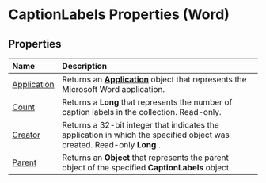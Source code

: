 
# CaptionLabels Properties (Word)

## Properties



|**Name**|**Description**|
|:-----|:-----|
|[Application](21ed076f-7c1a-5ce0-7abe-966a77506e05.md)|Returns an  **[Application](d1cf6f8f-4e88-bf01-93b4-90a83f79cb44.md)** object that represents the Microsoft Word application.|
|[Count](5df0454f-684d-ed9e-9611-15ca84e0bd26.md)|Returns a  **Long** that represents the number of caption labels in the collection. Read-only.|
|[Creator](956eec82-9d92-880c-83ad-2437e7bc6e41.md)|Returns a 32-bit integer that indicates the application in which the specified object was created. Read-only  **Long** .|
|[Parent](b0fbc4f3-c379-a29c-ce12-b7a3d9bdab63.md)|Returns an  **Object** that represents the parent object of the specified **CaptionLabels** object.|
